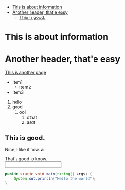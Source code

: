 - [This is about information](#this-is-about-information)
- [Another header, that'e easy](#another-header-thate-easy)
	- [This is good.](#this-is-good)

# This is about information

# Another header, that'e easy
[This is another page](another.md)

- Item1
  - Item2
- Item3

1. hello
2. good
   1. ool
      1. dthat
      2. asdf

## This is good.
Nice, I like it now.
<b>a</b>
<div>
That's good to know.
</div>
<input type="password">

```java
public static void main(String[] args) {
	System.out.println("Hello the world");
}
```

